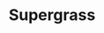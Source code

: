 ---
title: "Supergrass"
summary: "Supergrass are an English rock band formed in 1993 in Oxford. For the majority of the band's tenure, the line-up consisted of brothers Gaz and Rob Coombes , Mick Quinn and Danny Goffey . Originally a three-piece, Rob Coombes officially joined the band in 2002. The band signed to Parlophone Records in 1994 and produced I Should Coco , the best-selling debut album for the label since the Beatles' Please Please Me. Their first album's fourth single, \"Alright\", was an international hit. The band went on to release five albums: In It for the Money , Supergrass , Life on Other Planets , Road to Rouen and Diamond Hoo Ha , as well as a compilation called Supergrass Is 10 .
In August 2009 the band signed to Cooking Vinyl and began work on their seventh studio album, Release the Drones. The album remains unreleased and unfinished. On 12 April 2010, the band announced that they were splitting up due to musical and creative differences. The group disbanded after four farewell gigs, the final one at La Cigale, Paris, on 11 June 2010.The band reformed in 2019, initially to perform at Pilton Party followed by a \"secret\" gig at Oslo in Hackney, London. The band made their final appearance of their reunion to date with a performance in honour of Foo Fighters' recently deceased drummer Taylor Hawkins at his tribute concert, performing some of Hawkins' favourite songs from Supergrass's catalogue. Hawkins had previously expressed his love of the band, and had even made a cameo drum appearance at one of their concerts."
image: "supergrass.jpg"
apple_music_artist_url: "https://music.apple.com/gb/artist/supergrass/391069"
wikipedia_url: "https://en.wikipedia.org/wiki/Supergrass"
---